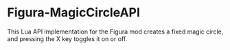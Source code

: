 # Figura-MagicCircleAPI
This Lua API implementation for the Figura mod creates a fixed magic circle, and pressing the X key toggles it on or off.
